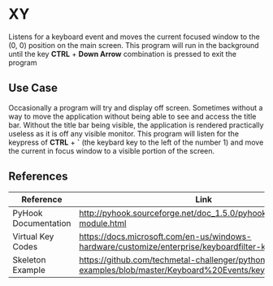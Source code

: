 # XY

Listens for a keyboard event and moves the current focused window to the (0, 0) position on the main screen. This program will run in the background until the key __CTRL__ + __Down Arrow__ combination is pressed to exit the program

## Use Case

Occasionally a program will try and display off screen. Sometimes without a way to move the application without being able to see and access the title bar. Without the title bar being visible, the application is rendered practically useless as it is off any visible monitor. This program will listen for the keypress of __CTRL__ + __\`__ (the keybard key to the left of the number 1) and move the current in focus window to a visible portion of the screen.

## References

| Reference | Link |
| --- | --- |
| PyHook Documentation | http://pyhook.sourceforge.net/doc_1.5.0/pyhook.HookManager-module.html |
| Virtual Key Codes | https://docs.microsoft.com/en-us/windows-hardware/customize/enterprise/keyboardfilter-key-names |
| Skeleton Example  | https://github.com/techmetal-challenger/python-examples/blob/master/Keyboard%20Events/keybind.py |
